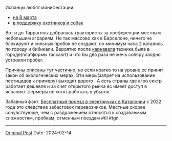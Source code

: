 Испанцы любят манифестации:
- [на 8 марта](992.md)
- [в поддержку охотников и собак](1618.md)

Вот и до Таррагоны добралась трактористы за преференции местным небольшим аграриям. Не так массово как в Барселоне, ничего не блокируют и сильных пробок не создают, но минимум часа 2 катались по городу и бибикали. Вероятно после [карнавала](1909.md) техника была в городе(платформы таскают) и что бы два раза не жечь соляру заодно  устроили пробег.

[Причины описаны тут частично,](https://t.me/catalunyaTriomfant/12655) но если кратко то на уровне ес принят закон об экологических мерах. Эти меры(запрет на  использование пестицидов  к примеру) выходят дорого . А есть страны где агро сектр работает дешевле и за счет открытого рынка ес имеет доступ в испанию. фермеры не хотят работать в убыток.

Забавный факт. [Бесплатный проезд в электричках в Каталонии](74.md) с 2022 года это следствие забастовок перевозчиков. Местные скорее сочувствующе, чем с раздражением относятся к создаваемым сложностям, пробкам, отменным поездам
#til #tgn

---
[Original Post](https://t.me/lev2tarragona/1922)
Date: 2024-02-14
